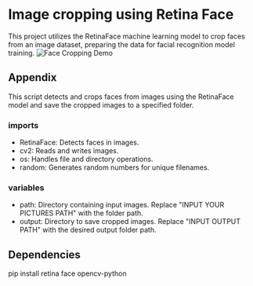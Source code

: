 
# Image cropping using Retina Face 

This project utilizes the RetinaFace machine learning model to crop faces from an image dataset, preparing the data for facial recognition model training.
![Face Cropping Demo](IMG_0631.gif "Face Cropping in Action")


## Appendix

This script detects and crops faces from images using the RetinaFace model and save the cropped images to a specified folder.
### imports
- RetinaFace: Detects faces in images.
- cv2: Reads and writes images.
- os: Handles file and directory operations.
- random: Generates random numbers for unique filenames.

### variables
- path: Directory containing input images. Replace "INPUT YOUR PICTURES PATH" with the folder path.
- output: Directory to save cropped images. Replace "INPUT OUTPUT PATH" with the desired output folder path.



## Dependencies
pip install retina face opencv-python
